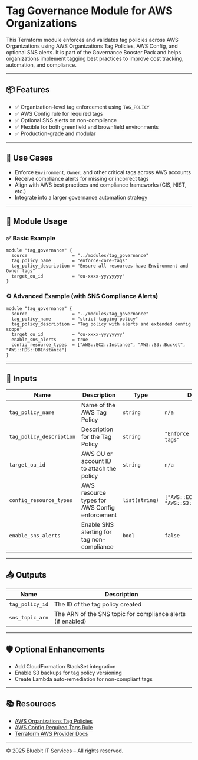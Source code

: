 # Tag Governance Module for AWS Organizations

This Terraform module enforces and validates tag policies across AWS Organizations using AWS Organizations Tag Policies, AWS Config, and optional SNS alerts. It is part of the Governance Booster Pack and helps organizations implement tagging best practices to improve cost tracking, automation, and compliance.

---

## 📦 Features

- ✅ Organization-level tag enforcement using `TAG_POLICY`
- ✅ AWS Config rule for required tags
- ✅ Optional SNS alerts on non-compliance
- ✅ Flexible for both greenfield and brownfield environments
- ✅ Production-grade and modular

---

## 🧩 Use Cases

- Enforce `Environment`, `Owner`, and other critical tags across AWS accounts
- Receive compliance alerts for missing or incorrect tags
- Align with AWS best practices and compliance frameworks (CIS, NIST, etc.)
- Integrate into a larger governance automation strategy

---

## 🚀 Module Usage

### ✅ Basic Example

```hcl
module "tag_governance" {
  source                 = "../modules/tag_governance"
  tag_policy_name        = "enforce-core-tags"
  tag_policy_description = "Ensure all resources have Environment and Owner tags"
  target_ou_id           = "ou-xxxx-yyyyyyyy"
}
````

### ⚙️ Advanced Example (with SNS Compliance Alerts)

```hcl
module "tag_governance" {
  source                 = "../modules/tag_governance"
  tag_policy_name        = "strict-tagging-policy"
  tag_policy_description = "Tag policy with alerts and extended config scope"
  target_ou_id           = "ou-xxxx-yyyyyyyy"
  enable_sns_alerts      = true
  config_resource_types  = ["AWS::EC2::Instance", "AWS::S3::Bucket", "AWS::RDS::DBInstance"]
}
```

---

## 🔧 Inputs

| Name                     | Description                                   | Type           | Default                                     | Required |
| ------------------------ | --------------------------------------------- | -------------- | ------------------------------------------- | -------- |
| `tag_policy_name`        | Name of the AWS Tag Policy                    | `string`       | `n/a`                                       | ✅        |
| `tag_policy_description` | Description for the Tag Policy                | `string`       | `"Enforce required tags"`                   | ❌        |
| `target_ou_id`           | AWS OU or account ID to attach the policy     | `string`       | `n/a`                                       | ✅        |
| `config_resource_types`  | AWS resource types for AWS Config enforcement | `list(string)` | `["AWS::EC2::Instance", "AWS::S3::Bucket"]` | ❌        |
| `enable_sns_alerts`      | Enable SNS alerting for tag non-compliance    | `bool`         | `false`                                     | ❌        |

---

## 📤 Outputs

| Name            | Description                                                 |
| --------------- | ----------------------------------------------------------- |
| `tag_policy_id` | The ID of the tag policy created                            |
| `sns_topic_arn` | The ARN of the SNS topic for compliance alerts (if enabled) |

---

## 🛡️ Optional Enhancements

* Add CloudFormation StackSet integration
* Enable S3 backups for tag policy versioning
* Create Lambda auto-remediation for non-compliant tags

---

## 📚 Resources

* [AWS Organizations Tag Policies](https://docs.aws.amazon.com/organizations/latest/userguide/orgs_manage_policies_tag-policies.html)
* [AWS Config Required Tags Rule](https://docs.aws.amazon.com/config/latest/developerguide/required-tags.html)
* [Terraform AWS Provider Docs](https://registry.terraform.io/providers/hashicorp/aws/latest/docs)

---

© 2025 Bluebit IT Services – All rights reserved.

